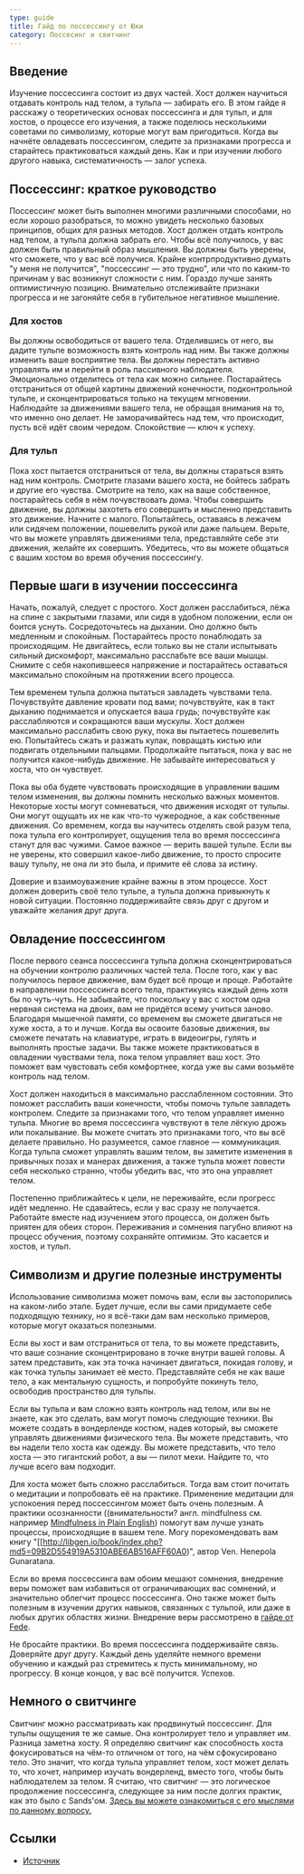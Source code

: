 ```yaml
---
type: guide
title: Гайд по поссессингу от Юки
category: Поссесинг и свитчинг
---
```



## Введение
Изучение поссессинга состоит из двух частей. Хост должен научиться отдавать контроль над телом, а тульпа — забирать его. В этом гайде я расскажу о теоретических основах поссессинга и для тульп, и для хостов, о процессе его изучения, а также поделюсь несколькими советами по символизму, которые могут вам пригодиться. Когда вы начнёте овладевать поссессингом, следите за признаками прогресса и старайтесь практиковаться каждый день. Как и при изучении любого другого навыка, систематичность — залог успеха.

## Поссессинг: краткое руководство
Поссессинг может быть выполнен многими различными способами, но если хорошо разобраться, то можно увидеть несколько базовых принципов, общих для разных методов. Хост должен отдать контроль над телом, а тульпа должна забрать его. Чтобы всё получилось, у вас должен быть правильный образ мышления. Вы должны быть уверены, что сможете, что у вас всё получися. Крайне контрпродуктивно думать "у меня не получится", "поссессинг — это трудно", или что по каким-то причинам у вас возникнут сложности с ним. Гораздо лучше занять оптимистичную позицию. Внимательно отслеживайте признаки прогресса и не загоняйте себя в губительное негативное мышление.

### Для хостов
Вы должны освободиться от вашего тела. Отделившись от него, вы дадите тульпе возможность взять контроль над ним. Вы также должны изменить ваше восприятие тела. Вы должны перестать активно управлять им и перейти в роль пассивного наблюдателя. Эмоционально отделитесь от тела как можно сильнее. Постарайтесь отстраниться от общей картины движений конечности, подконтрольной тульпе, и сконцентрироваться только на текущем мгновении. Наблюдайте за движениями вашего тела, не обращая внимания на то, что именно оно делает. Не заморачивайтесь над тем, что происходит, пусть всё идёт своим чередом. Спокойствие — ключ к успеху.

### Для тульп
Пока хост пытается отстраниться от тела, вы должны стараться взять над ним контроль. Смотрите глазами вашего хоста, не бойтесь забрать и другие его чувства. Смотрите на тело, как на ваше собственное, постарайтесь себя в нём почувствовать дома. Чтобы совершить движение, вы должны захотеть его совершить и мысленно представить это движение. Начните с малого. Попытайтесь, оставаясь в лежачем или сидячем положении, пошевелить рукой или даже пальцем. Верьте, что вы можете управлять движениями тела, представляйте себе эти движения, желайте их совершить. Убедитесь, что вы можете общаться с вашим хостом во время обучения поссессингу.

## Первые шаги в изучении поссессинга
Начать, пожалуй, следует с простого. Хост должен расслабиться, лёжа на спине с закрытыми глазами, или сидя в удобном положении, если он боится уснуть. Сосредоточьтесь на дыхании. Оно должно быть медленным и спокойным. Постарайтесь просто понаблюдать за происходящим. Не двигайтесь, если только вы не стали испытывать сильный дискомфорт, максимально расслабьте все ваши мышцы. Снимите с себя накопившееся напряжение и постарайтесь оставаться максимально спокойным на протяжении всего процесса.

Тем временем тульпа должна пытаться завладеть чувствами тела. Почувствуйте давление кровати под вами; почувствуйте, как в такт дыханию поднимается и опускается ваша грудь; почувствуйте как расслабляются и сокращаются ваши мускулы. Хост должен максимально расслабить свою руку, пока вы пытаетесь пошевелить ею. Попытайтесь сжать и разжать кулак, повращать кистью или подвигать отдельными пальцами. Продолжайте пытаться, пока у вас не получится какое-нибудь движение. Не забывайте интересоваться у хоста, что он чувствует.

Пока вы оба будете чувствовать происходящие в управлении вашим телом изменения, вы должны помнить несколько важных моментов. Некоторые хосты могут сомневаться, что движения исходят от тульпы. Они могут ощущать их не как что-то чужеродное, а как собственные движения. Со временем, когда вы научитесь отделять свой разум тела, пока тульпа его контролирует, ощущения тела во время поссессинга станут для вас чужими. Самое важное — верить вашей тульпе. Если вы не уверены, кто совершил какое-либо движение, то просто спросите вашу тульпу, не она ли это была, и примите её слова за истину.

Доверие и взаимоуважение крайне важны в этом процессе. Хост должен доверить своё тело тульпе, а тульпа должна привыкнуть к новой ситуации. Постоянно поддерживайте связь друг с другом и уважайте желания друг друга.

## Овладение поссессингом
После первого сеанса поссессинга тульпа должна сконцентрироваться на обучении контролю различных частей тела. После того, как у вас получилось первое движение, вам будет всё проще и проще. Работайте в направлении поссессинга всего тела, практикуясь каждый день хотя бы по чуть-чуть. Не забывайте, что поскольку у вас с хостом одна нервная система на двоих, вам не придётся всему учиться заново. Благодаря мышечной памяти, со временем вы сможете двигаться не хуже хоста, а то и лучше. Когда вы освоите базовые движения, вы сможете печатать на клавиатуре, играть в видеоигры, гулять и выполнять простые задачи. Вы также можете практиковаться в овладении чувствами тела, пока телом управляет ваш хост. Это поможет вам чувстовать себя комфортнее, когда уже вы сами возьмёте контроль над телом.

Хост должен находиться в максимально расслабленном состоянии. Это поможет расслабить ваши конечности, чтобы помочь тульпе завладеть контролем. Следите за признаками того, что телом управляет именно тульпа. Многие во время поссессинга чувствуют в теле лёгкую дрожь или покалывание. Вы можете считать это признаками того, что вы всё делаете правильно. Но разумеется, самое главное — коммуникация. Когда тульпа сможет управлять вашим телом, вы заметите изменения в привычных позах и манерах движения, а также тульпа может повести себя несколько странно, чтобы убедить вас, что это она управляет телом.

Постепенно приближайтесь к цели, не переживайте, если прогресс идёт медленно. Не сдавайтесь, если у вас сразу не получается. Работайте вместе над изучением этого процесса, он должен быть приятен для обеих сторон. Переживания и сомнения пагубно влияют на процесс обучения, поэтому сохраняйте оптимизм. Это касается и хостов, и тульп.

## Символизм и другие полезные инструменты
Использование символизма может помочь вам, если вы застопорились на каком-либо этапе. Будет лучше, если вы сами придумаете себе подходящую технику, но я всё-таки дам вам несколько примеров, которые могут оказаться полезными. 

Если вы хост и вам отстраниться от тела, то вы можете представить, что ваше сознание сконцентрировано в точке внутри вашей головы. А затем представить, как эта точка начинает двигаться, покидая голову, и как точка тульпы занимает её место. Представляйте себя не как ваше тело, а как ментальную сущность, и попробуйте покинуть тело, освободив пространство для тульпы.

Если вы тульпа и вам сложно взять контроль над телом, или вы не знаете, как это сделать, вам могут помочь следующие техники. Вы можете создать в вондерленде костюм, надев который, вы сможете управлять движениями физического тела. Вы можете представить, что вы надели тело хоста как одежду. Вы можете представить, что тело хоста — это гигантский робот, а вы — пилот мехи. Найдите то, что лучше всего вам подходит.

Для хоста может быть сложно расслабиться. Тогда вам стоит почитать о медитации и попробовать её на практике. Применение медитации для успокоения перед поссессингом может быть очень полезным. А практики осознанности ((внимательности? англ. mindfulness см. например [Mindfulness in Plain English](https://fp.nsu.ru/studencheskiy-psikhologicheskiy-tsentr/selfhelp/Mindfulness_Chichinina_Elena.pdf|здесь]])) помогут вам лучше узнать процессы, происходящие в вашем теле. Могу порекомендовать вам книгу "[[http://libgen.io/book/index.php?md5=09B2D554919A5310ABE6AB516AFF60A0)", автор Ven. Henepola Gunaratana.

Если во время поссессинга вам обоим мешают сомнения, внедрение веры поможет вам избавиться от ограничивающих вас сомнений, и значительно облегчит процесс поссессинга. Оно также может быть полезным в изучении других навыков, связанных с тульпой, или даже в любых других областях жизни. Внедрение веры рассмотрено в [гайде от Fede](/fedes_ultimate_guide). 

Не бросайте практики. Во время поссессинга поддерживайте связь. Доверяйте друг другу. Каждый день уделяйте немного времени обучению и  каждый раз стремитесь к пусть минимальному, но прогрессу. В конце концов, у вас всё получится. Успехов.

## Немного о свитчинге
Свитчинг можно рассматривать как продвинутый поссессинг. Для тульпы ощущения те же самые. Она контролирует тело и управляет им. Разница заметна хосту. Я определяю свитчинг как способность хоста фокусироваться на чём-то отличном от того, на чём сфокусировано тело. Это значит, что когда тульпа управляет телом, хост может делать то, что хочет, например изучать вондерленд, вместо того, чтобы быть наблюдателем за телом. Я считаю, что свитчинг — это логическое продолжение поссессинга, следующее за ним после долгих практик, как это было с Sands'ом. [Здесь вы можете ознакомиться с его мыслями по данному вопросу.](/semi-guide_for_possession)


## Ссылки
* [Источник](https://community.tulpa.info/thread-possession-possession-by-yuki)
